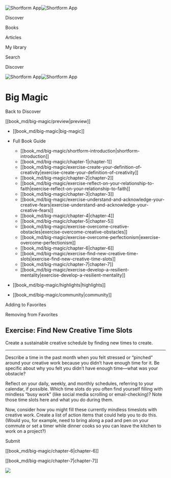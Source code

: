 ![Shortform App](/img/logo.36a2399e.svg)![Shortform App](/img/logo-dark.70c1b072.svg)

Discover

Books

Articles

My library

Search

Discover

![Shortform App](/img/logo.36a2399e.svg)![Shortform App](/img/logo-dark.70c1b072.svg)

# Big Magic

Back to Discover

[[book_md/big-magic/preview|preview]]

  * [[book_md/big-magic|big-magic]]
  * Full Book Guide

    * [[book_md/big-magic/shortform-introduction|shortform-introduction]]
    * [[book_md/big-magic/chapter-1|chapter-1]]
    * [[book_md/big-magic/exercise-create-your-definition-of-creativity|exercise-create-your-definition-of-creativity]]
    * [[book_md/big-magic/chapter-2|chapter-2]]
    * [[book_md/big-magic/exercise-reflect-on-your-relationship-to-faith|exercise-reflect-on-your-relationship-to-faith]]
    * [[book_md/big-magic/chapter-3|chapter-3]]
    * [[book_md/big-magic/exercise-understand-and-acknowledge-your-creative-fears|exercise-understand-and-acknowledge-your-creative-fears]]
    * [[book_md/big-magic/chapter-4|chapter-4]]
    * [[book_md/big-magic/chapter-5|chapter-5]]
    * [[book_md/big-magic/exercise-overcome-creative-obstacles|exercise-overcome-creative-obstacles]]
    * [[book_md/big-magic/exercise-overcome-perfectionism|exercise-overcome-perfectionism]]
    * [[book_md/big-magic/chapter-6|chapter-6]]
    * [[book_md/big-magic/exercise-find-new-creative-time-slots|exercise-find-new-creative-time-slots]]
    * [[book_md/big-magic/chapter-7|chapter-7]]
    * [[book_md/big-magic/exercise-develop-a-resilient-mentality|exercise-develop-a-resilient-mentality]]
  * [[book_md/big-magic/highlights|highlights]]
  * [[book_md/big-magic/community|community]]



Adding to Favorites 

Removing from Favorites 

## Exercise: Find New Creative Time Slots

Create a sustainable creative schedule by finding new times to create.

* * *

Describe a time in the past month when you felt stressed or “pinched” around your creative work because you didn’t have enough time for it. Be specific about why you felt you didn’t have enough time—what was your obstacle?

Reflect on your daily, weekly, and monthly schedules, referring to your calendar, if possible. Which time slots do you often find yourself filling with mindless “busy work” (like social media scrolling or email-checking)? Note those time slots here and what you do during them.

Now, consider how you might fill these currently mindless timeslots with creative work. Create a list of action items that could help you to do this. (Would you, for example, need to bring along a pad and pen on your commute or set a timer while dinner cooks so you can leave the kitchen to work on a project?)

Submit 

[[book_md/big-magic/chapter-6|chapter-6]]

[[book_md/big-magic/chapter-7|chapter-7]]

![](https://bat.bing.com/action/0?ti=56018282&Ver=2&mid=d04b32b7-9e1f-41ec-a036-6e7dbd693a2d&sid=201ffde0635411ee902411d77b750559&vid=20202bf0635411ee9ac03f2e618b0b9f&vids=0&msclkid=N&pi=0&lg=en-US&sw=800&sh=600&sc=24&nwd=1&tl=Shortform%20%7C%20Big%20Magic&p=https%3A%2F%2Fwww.shortform.com%2Fapp%2Fbook%2Fbig-magic%2Fexercise-find-new-creative-time-slots&r=&lt=469&evt=pageLoad&sv=1&rn=20004)
